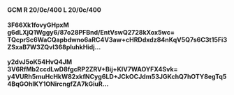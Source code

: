 #### GCM R 20/0c/400 L 20/0c/400
**3F66Xk1fovyGHpxM**<br/>**g6dLXjQ1Wggy6/87o28PFBnd/EntVswQ2728kXox5wc=**<br/>**TQcprSc6WaCQapbdwno6aRC4V3aw+cHRDdxdz84nKqV5Q7s6C3t15Fi3ZSxaB7W3ZQvI368pluhkHidj...**<br/><br/>
**y2dvJ5oK54HvQ4JM**<br/>**3V6RfMb2ccdLwD8fgcRP2ZRV+Bij+KIV7WAOYFX4Svk=**<br/>**y4VURh5muHcHkW82xkfNCyg6LD+JCkOCJdm53JGKchQ7hOTY8egTq54BqGOhlKY1ONircngfZA7kGiuR...**